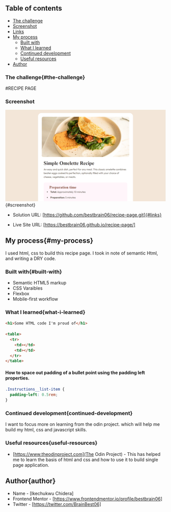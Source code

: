 ## Table of contents

- [The challenge](#the-challenge)
- [Screenshot](#screenshot)
- [Links](#links)
- [My process](#my-process)
  - [Built with](#built-with)
  - [What I learned](#what-i-learned)
  - [Continued development](#continued-development)
  - [Useful resources](#useful-resources)
- [Author](#author)

### The challenge{#the-challenge}

#RECIPE PAGE

### Screenshot

![Website screenshot](assets/images/recipe-page.png){#screenshot}

- Solution URL: [https://github.com/bestbrain06/recipe-page.git]{#links}

- Live Site URL: [https://bestbrain06.github.io/recipe-page/]

## My process{#my-process}

I used html, css to build this recipe page. I took in note of semantic Html, and writing a DRY code.

### Built with{#built-with}

- Semantic HTML5 markup
- CSS Varaibles
- Flexbox
- Mobile-first workflow

### What I learned{what-i-learned}

```html
<h1>Some HTML code I'm proud of</h1>

<table>
  <tr>
    <td></td>
    <td></td>
  </tr>
</table>
```

#### How to space out padding of a bullet point using the padding left properties.

```css
.Instructions__list-item {
  padding-left: 0.5rem;
}
```

### Continued development{continued-development}

I want to focus more on learning from the odin project. which will help me build my html, css and javascript skills.

### Useful resources{useful-resources}

- [https://www.theodinproject.com](The Odin Project) - This has helped me to learn the basis of html and css and how to use it to build single page application.

## Author{author}

- Name - [Ikechukwu Chidera]
- Frontend Mentor - [https://www.frontendmentor.io/profile/bestbrain06]
- Twitter - [https://twitter.com/BrainBest06]
